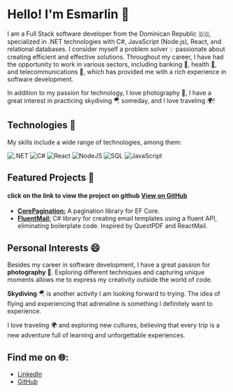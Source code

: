 
# Hello! I'm Esmarlin 👋

I am a Full Stack software developer from the Dominican Republic 🇩🇴, specialized in .NET technologies with C#, JavaScript (Node.js), React, and relational databases. I consider myself a problem solver 💡 passionate about creating efficient and effective solutions. Throughout my career, I have had the opportunity to work in various sectors, including banking 🏦, health 🏥, and telecommunications 📡, which has provided me with a rich experience in software development.

In addition to my passion for technology, I love photography 📸, I have a great interest in practicing skydiving 🪂 someday, and I love traveling 🌍!

## Technologies 🚀

My skills include a wide range of technologies, among them:

![.NET](https://img.shields.io/badge/-.NET-512BD4?style=for-the-badge&logo=dotnet)
![C#](https://img.shields.io/badge/-C%20Sharp-31007A?style=for-the-badge&logo=csharp)
![React](https://img.shields.io/badge/react-%2320232a.svg?style=for-the-badge&logo=react&logoColor=%2361DAFB)
![NodeJS](https://img.shields.io/badge/node.js-6DA55F?style=for-the-badge&logo=node.js&logoColor=white)
![SQL](https://img.shields.io/badge/-SQL-4479A1?style=for-the-badge&logo=postgresql)
![JavaScript](https://img.shields.io/badge/javascript-%23323330.svg?style=for-the-badge&logo=javascript&logoColor=%23F7DF1E)

## Featured Projects 🌟

#### click on the link to view the project on github [View on GitHub](https://github.com/esmarlint/FluentMail)

- [**CorePagination:**](https://github.com/esmarlint/CorePagination) A pagination library for EF Core. 
- [**FluentMail:**](https://github.com/esmarlint/FluentMail) C# library for creating email templates using a fluent API, eliminating boilerplate code. Inspired by QuestPDF and ReactMail. 


## Personal Interests 😄

Besides my career in software development, I have a great passion for **photography** 📸. Exploring different techniques and capturing unique moments allows me to express my creativity outside the world of code.

**Skydiving** 🪂 is another activity I am looking forward to trying. The idea of flying and experiencing that adrenaline is something I definitely want to experience.

I love traveling 🌍 and exploring new cultures, believing that every trip is a new adventure full of learning and unforgettable experiences.

## Find me on 🌐:

- [LinkedIn](https://www.linkedin.com/in/nelson-esmarlin-rosario-rodriguez/)
- [GitHub](https://github.com/esmarlint)
